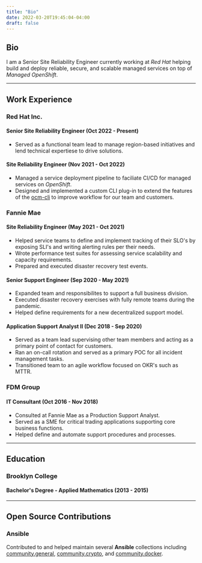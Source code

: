 ```yaml
---
title: "Bio"
date: 2022-03-20T19:45:04-04:00
draft: false
---
```


## Bio

I am a Senior Site Reliability Engineer currently working at _Red Hat_ helping
build and deploy reliable, secure, and scalable managed services on top
of _Managed OpenShift_.

---

## Work Experience

### **Red Hat Inc.**

#### Senior Site Reliability Engineer (Oct 2022 - Present)

- Served as a functional team lead to manage region-based
  initiatives and lend technical expertiese to drive
  solutions.

#### Site Reliability Engineer (Nov 2021 - Oct 2022)

- Managed a service deployment pipeline to faciliate CI/CD
  for managed services on _OpenShift_.
- Designed and implemented a custom CLI plug-in to extend
  the features of the
  [ocm-cli](https://github.com/openshift-online/ocm-cli) to
  improve workflow for our team and customers.

### **Fannie Mae**

#### Site Reliability Engineer (May 2021 - Oct 2021)

- Helped service teams to define and implement tracking of their SLO's
  by exposing SLI's and writing alerting rules per their needs.
- Wrote performance test suites for assessing service scalability
  and capacity requirements.
- Prepared and executed disaster recovery test events.

#### Senior Support Engineer (Sep 2020 - May 2021)

- Expanded team and responsibilites to support a full business division.
- Executed disaster recovery exercises with fully remote teams
  during the pandemic.
- Helped define requirements for a new decentralized support
  model.

#### Application Support Analyst II (Dec 2018 - Sep 2020)

- Served as a team lead supervising other team members and
  acting as a primary point of contact for customers.
- Ran an on-call rotation and served as a primary POC for all
  incident management tasks.
- Transitioned team to an agile workflow focused on OKR's such as MTTR.

### **FDM Group**

#### IT Consultant (Oct 2016 - Nov 2018)

- Consulted at Fannie Mae as a Production Support Analyst.
- Served as a SME for critical trading applications supporting
  core business functions.
- Helped define and automate support procedures and processes.

---

## Education

### **Brooklyn College**

#### Bachelor's Degree - Applied Mathematics (2013 - 2015)

---

## Open Source Contributions

### Ansible

Contributed to and helped maintain several **Ansible**
collections including
[community.general](https://github.com/ansible-collections/community.general),
[community.crypto](https://github.com/ansible-collections/community.crypto),
and [community.docker](https://github.com/ansible-collections/community.docker).
